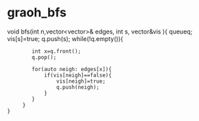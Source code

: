 # graoh_bfs
void bfs(int n,vector<vector<int>>& edges, int s, vector<bool>&vis ){
         queue<int>q;
         vis[s]=true;
         q.push(s);
         while(!q.empty()){
            
            int x=q.front();
            q.pop();

            for(auto neigh: edges[x]){
                if(vis[neigh]==false){
                    vis[neigh]=true;
                    q.push(neigh);
                }
            }
         }
    }
